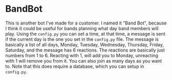 # BandBot
This is another bot I've made for a customer. I named it "Band Bot", because I think it could be useful for bands planning what day band members will play.
Using the `config.py` you can set a time, at that time, a message is sent if the current day is the one you set in the `config.py` file.
The message is basically a list of all days, Monday, Tuesday, Wednesday, Thursday, Friday, Saturday, and the message has 6 reactions.
The reactions are basically just numbers from 1 to 6. Reacting with 1, will add you to Monday, unreacting with 1 will remove you from it.
You can also join as many days as you want to. Note that this does require a database, which you can setup in `config.py`.